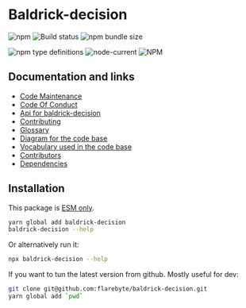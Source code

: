 # Baldrick-decision

![npm](https://img.shields.io/npm/v/baldrick-decision) ![Build status](https://github.com/flarebyte/baldrick-decision/actions/workflows/main.yml/badge.svg) ![npm bundle size](https://img.shields.io/bundlephobia/min/baldrick-decision)

![npm type definitions](https://img.shields.io/npm/types/baldrick-decision) ![node-current](https://img.shields.io/node/v/baldrick-decision) ![NPM](https://img.shields.io/npm/l/baldrick-decision)

> 

## Documentation and links

* [Code Maintenance](MAINTENANCE.md)
* [Code Of Conduct](CODE_OF_CONDUCT.md)
* [Api for baldrick-decision](API.md)
* [Contributing](CONTRIBUTING.md)
* [Glossary](GLOSSARY.md)
* [Diagram for the code base](INTERNAL.md)
* [Vocabulary used in the code base](CODE_VOCABULARY.md)
* [Contributors](https://github.com/flarebyte/baldrick-decision/graphs/contributors)
* [Dependencies](https://github.com/flarebyte/baldrick-decision/network/dependencies)

## Installation

This package is [ESM only](https://blog.sindresorhus.com/get-ready-for-esm-aa53530b3f77).
```bash
yarn global add baldrick-decision
baldrick-decision --help
```
Or alternatively run it:
```bash
npx baldrick-decision --help
```
If you want to tun the latest version from github. Mostly useful for dev:
```bash
git clone git@github.com:flarebyte/baldrick-decision.git
yarn global add `pwd`
```